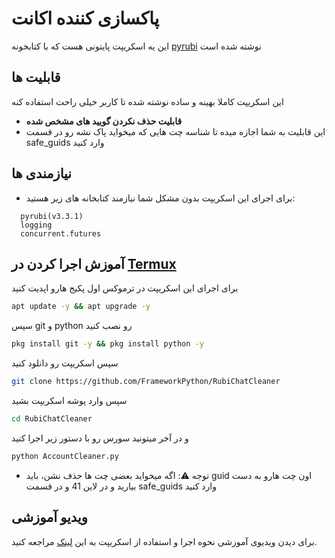 # پاکسازی کننده اکانت 
این یه اسکریپت پایتونی هست که با کتابخونه [pyrubi](https://github.com/AliGanji1/pyrubi) نوشته شده است

## **قابلیت ها**
این اسکریپت کاملا بهینه و ساده نوشته شده تا کاربر خیلی راحت استفاده کنه

- **قابلیت حذف نکردن گویید های مشخص شده**
- این قابلیت به شما اجازه میده تا شناسه چت هایی که میخواید پاک نشه رو در قسمت safe_guids وارد کنید 

## **نیازمندی ها**
- برای اجرای این اسکریپت بدون مشکل شما نیازمند کتابخانه های زیر هستید:
```
  pyrubi(v3.3.1)
  logging
  concurrent.futures
  ```
## **آموزش اجرا کردن در [Termux](https://f-droid.org/repo/com.termux_118.apk)**
برای اجرای این اسکریپت در ترموکس اول پکیج هارو اپدیت کنید
```bash
apt update -y && apt upgrade -y
```
سپس git و python رو نصب کنید 
```bash
pkg install git -y && pkg install python -y
```
سپس اسکریپت رو دانلود کنید 
```bash
git clone https://github.com/FrameworkPython/RubiChatCleaner
```
سپس وارد پوشه اسکریپت بشید 
```bash
cd RubiChatCleaner
```
و در آخر میتونید سورس رو با دستور زیر اجرا کنید
```bash
python AccountCleaner.py
```
- توجه ⚠️: اگه میخواید بعضی چت ها حذف نشن، باید guid اون چت هارو به دست بیارید و در لاین 41 و در قسمت safe_guids وارد کنید

## **ویدیو آموزشی**
برای دیدن ویدیوی آموزشی نحوه اجرا و استفاده از اسکریپت به این  [لینک](https://uupload.ir/view/cleaner_lex3.mp4/) مراجعه کنید.
